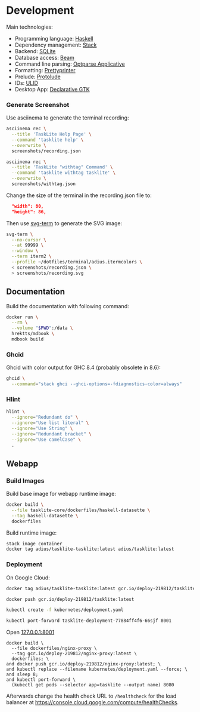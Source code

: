 # Development

Main technologies:

- Programming language: [Haskell]
- Dependency management: [Stack]
- Backend: [SQLite]
- Database access: [Beam]
- Command line parsing: [Optparse Applicative]
- Formatting: [Prettyprinter]
- Prelude: [Protolude]
- IDs: [ULID]
- Desktop App: [Declarative GTK]

[Beam]: https://tathougies.github.io/beam/
[Declarative GTK]: https://github.com/owickstrom/gi-gtk-declarative
[Haskell]: https://haskell.org
[Optparse Applicative]: https://github.com/pcapriotti/optparse-applicative
[Prettyprinter]: https://github.com/quchen/prettyprinter
[Protolude]: https://github.com/sdiehl/protolude
[SQLite]: https://sqlite.org
[Stack]: https://docs.haskellstack.org
[ULID]: https://github.com/ulid/spec


### Generate Screenshot

Use asciinema to generate the terminal recording:

```sh
asciinema rec \
  --title 'TaskLite Help Page' \
  --command 'tasklite help' \
  --overwrite \
  screenshots/recording.json
```

```sh
asciinema rec \
  --title 'TaskLite "withtag" Command' \
  --command 'tasklite withtag tasklite' \
  --overwrite \
  screenshots/withtag.json
```

Change the size of the terminal in the recording.json file to:

```json
  "width": 80,
  "height": 86,
```

Then use [svg-term] to generate the SVG image:

```sh
svg-term \
  --no-cursor \
  --at 99999 \
  --window \
  --term iterm2 \
  --profile ~/dotfiles/terminal/adius.itermcolors \
  < screenshots/recording.json \
  > screenshots/recording.svg
```

[svg-term]: https://github.com/marionebl/svg-term-cli


## Documentation

Build the documentation with following command:

```sh
docker run \
  --rm \
  --volume "$PWD":/data \
  hrektts/mdbook \
  mdbook build
```


### Ghcid

Ghcid with color output for GHC 8.4 (probably obsolete in 8.6):

```sh
ghcid \
  --command="stack ghci --ghci-options=-fdiagnostics-color=always"
```


### Hlint

```sh
hlint \
  --ignore="Redundant do" \
  --ignore="Use list literal" \
  --ignore="Use String" \
  --ignore="Redundant bracket" \
  --ignore="Use camelCase" \
  .
```


## Webapp

### Build Images

Build base image for webapp runtime image:

```sh
docker build \
  --file tasklite-core/dockerfiles/haskell-datasette \
  --tag haskell-datasette \
  dockerfiles
```

Build runtime image:

```sh
stack image container
docker tag adius/tasklite-tasklite:latest adius/tasklite:latest
```


### Deployment

On Google Cloud:

```sh
docker tag adius/tasklite-tasklite:latest gcr.io/deploy-219812/tasklite:latest
```

```sh
docker push gcr.io/deploy-219812/tasklite:latest
```

```sh
kubectl create -f kubernetes/deployment.yaml
```

```sh
kubectl port-forward tasklite-deployment-77884ff4f6-66sjf 8001
```

Open [127.0.0.1:8001](http://127.0.0.1:8001)


```fish
docker build \
  --file dockerfiles/nginx-proxy \
  --tag gcr.io/deploy-219812/nginx-proxy:latest \
  dockerfiles; \
and docker push gcr.io/deploy-219812/nginx-proxy:latest; \
and kubectl replace --filename kubernetes/deployment.yaml --force; \
and sleep 8;
and kubectl port-forward \
  (kubectl get pods --selector app=tasklite --output name) 8080
```

Afterwards change the health check URL to `/healthcheck`
for the load balancer at
<https://console.cloud.google.com/compute/healthChecks>.
